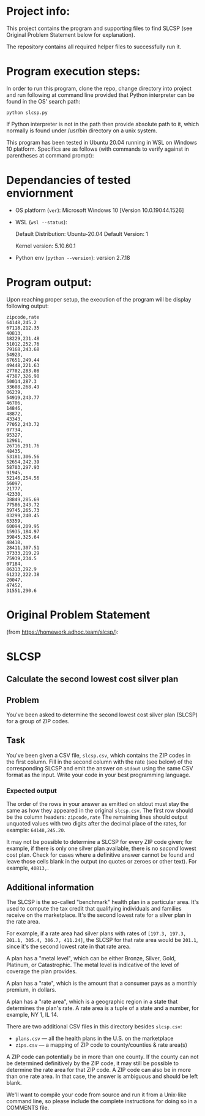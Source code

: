 # Project info:

This project contains the program and supporting files to find SLCSP (see Original Problem Statement below for explanation).

The repository contains all required helper files to successfully run it.


# Program execution steps:

In order to run this program, clone the repo, change directory into project and run following at command line provided that 
Python interpreter can be found in the OS' search path:
```
python slcsp.py
```
If Python interpreter is not in the path then provide absolute path to it, which normally is found under /usr/bin directory
on a unix system.




This program has been tested in Ubuntu 20.04 running in WSL on Windows 10 platform. Specifics are as follows (with commands to
verify against in parentheses at command prompt):

# Dependancies of tested enviornment

- OS platform (```ver```):
	Microsoft Windows 10 [Version 10.0.19044.1526]

- WSL (```wsl --status```):

	Default Distribution: Ubuntu-20.04
	Default Version: 1

	Kernel version: 5.10.60.1

- Python env (```python --version```): 
	version 2.7.18


# Program output:

Upon reaching proper setup, the execution of the program will be display following output:

```
zipcode,rate
64148,245.2 
67118,212.35
40813,      
18229,231.48
51012,252.76
79168,243.68
54923,      
67651,249.44
49448,221.63
27702,283.08
47387,326.98
50014,287.3 
33608,268.49
06239,      
54919,243.77
46706,      
14846,      
48872,      
43343,      
77052,243.72
07734,      
95327,      
12961,      
26716,291.76
48435,      
53181,306.56
52654,242.39
58703,297.93
91945,
52146,254.56
56097,
21777,
42330,
38849,285.69
77586,243.72
39745,265.73
03299,240.45
63359,
60094,209.95
15935,184.97
39845,325.64
48418,
28411,307.51
37333,219.29
75939,234.5
07184,
86313,292.9
61232,222.38
20047,
47452,
31551,290.6
```









# Original Problem Statement 
(from https://homework.adhoc.team/slcsp/):

# SLCSP

## Calculate the second lowest cost silver plan

## Problem

You've been asked to determine the second lowest cost silver plan (SLCSP) for
a group of ZIP codes.

## Task

You've been given a CSV file, `slcsp.csv`, which contains the ZIP codes in the
first column. Fill in the second column with the rate (see below) of the
corresponding SLCSP and emit the answer on `stdout` using the same CSV format as
the input. Write your code in your best programming language.

### Expected output

The order of the rows in your answer as emitted on stdout must stay the same as how they
appeared in the original `slcsp.csv`. The first row should be the column headers: `zipcode,rate`
The remaining lines should output unquoted values with two digits after the decimal
place of the rates, for example: `64148,245.20`.

It may not be possible to determine a SLCSP for every ZIP code given; for example, if there is only one silver plan available, there is no _second_ lowest cost plan. Check for cases where a definitive answer cannot be found and leave those cells blank in the output (no quotes or zeroes or other text). For example, `40813,`.

## Additional information

The SLCSP is the so-called "benchmark" health plan in a particular area. It's
used to compute the tax credit that qualifying individuals and families receive
on the marketplace. It's the second lowest rate for a silver plan in the rate area.

For example, if a rate area had silver plans with rates of `[197.3, 197.3, 201.1, 305.4, 306.7, 411.24]`, the SLCSP for that rate area would be `201.1`,
since it's the second lowest rate in that rate area.

A plan has a "metal level", which can be either Bronze, Silver, Gold, Platinum,
or Catastrophic. The metal level is indicative of the level of coverage the plan
provides.

A plan has a "rate", which is the amount that a consumer pays as a monthly
premium, in dollars.

A plan has a "rate area", which is a geographic region in a state that
determines the plan's rate. A rate area is a tuple of a state and a number, for
example, NY 1, IL 14.

There are two additional CSV files in this directory besides `slcsp.csv`:

- `plans.csv` — all the health plans in the U.S. on the marketplace
- `zips.csv` — a mapping of ZIP code to county/counties & rate area(s)

A ZIP code can potentially be in more than one county. If the county can not be
determined definitively by the ZIP code, it may still be possible to determine
the rate area for that ZIP code. A ZIP code can also be in more than one rate area. In that case, the answer is ambiguous
and should be left blank.

We'll want to compile your code from source and run it from a Unix-like command line, so please include the complete instructions for doing so in a COMMENTS file.
